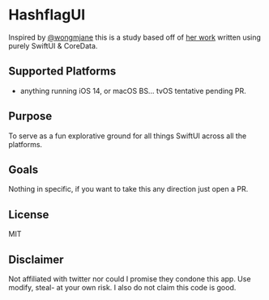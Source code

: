 # HashflagUI
Inspired by [@wongmjane](https://twitter.com/wongmjane) this is a study based off of [her work](https://wongmjane.com/hashflag-browser) written using purely SwiftUI & CoreData.

## Supported Platforms
- anything running iOS 14, or macOS BS... tvOS tentative pending PR.

## Purpose
To serve as a fun explorative ground for all things SwiftUI across all the platforms.

## Goals
Nothing in specific, if you want to take this any direction just open a PR.

## License
MIT

## Disclaimer
Not affiliated with twitter nor could I promise they condone this app. Use modify, steal- at your own risk. I also do not claim this code is good.
